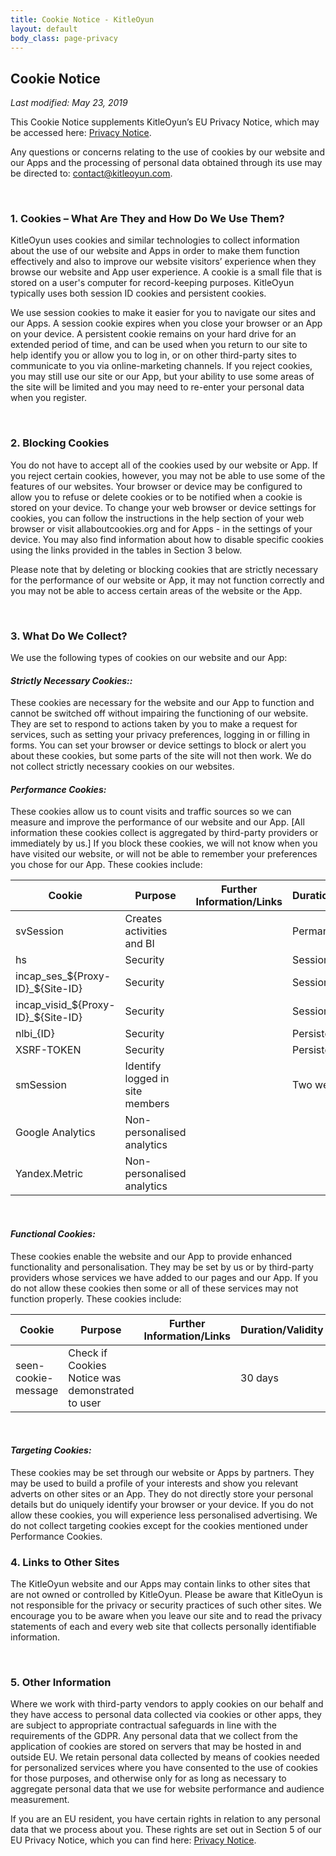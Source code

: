 ```yaml
---
title: Cookie Notice - KitleOyun
layout: default
body_class: page-privacy
---
```


<div class="page-caption">
    <h2 class="caption">Cookie Notice</h2>
</div>
<section class="text">
    <div class="container tight bg-accent top-space-2x bottom-space-2x">
        <p><i>Last modified: May 23, 2019</i></p>
        <p>
            This Cookie Notice supplements KitleOyun’s EU Privacy Notice, which may be accessed here:
            <a href="/privacy/eu.html">Privacy Notice</a>.
        </p>
        <p>
            Any questions or concerns relating to the use of cookies by our website and our Apps and the processing
            of personal data obtained through its use may be directed to: <a
                href="mailto:contact@kitleoyun.com">contact@kitleoyun.com</a>.
        </p>
        <br/>
        <h3>1. Cookies – What Are They and How Do We Use Them?</h3>
        <p>
            KitleOyun uses cookies and similar technologies to collect information about the use of our website and Apps
            in order to make them function effectively and also to improve our website visitors’ experience when
            they browse our website and App user experience. A cookie is a small file that is stored on a user's
            computer for record-keeping purposes. KitleOyun typically uses both session ID cookies and persistent cookies.
        </p>
        <p>
            We use session cookies to make it easier for you to navigate our sites and our Apps. A session cookie
            expires when you close your browser or an App on your device. A persistent cookie remains on your hard
            drive for an extended period of time, and can be used when you return to our site to help identify you
            or allow you to log in, or on other third-party sites to communicate to you via online-marketing
            channels. If you reject cookies, you may still use our site or our App, but your ability to use some
            areas of the site will be limited and you may need to re-enter your personal data when you register.
        </p>
        <br/>
        <h3>2. Blocking Cookies</h3>
        <p>
            You do not have to accept all of the cookies used by our website or App. If you reject certain cookies,
            however, you may not be able to use some of the features of our websites. Your browser or device may be
            configured to allow you to refuse or delete cookies or to be notified when a cookie is stored on your
            device. To change your web browser or device settings for cookies, you can follow the instructions in
            the help section of your web browser or visit allaboutcookies.org and for Apps - in the settings of your
            device. You may also find information about how to disable specific cookies using the links provided in
            the tables in Section 3 below.
        </p>
        <p>
            Please note that by deleting or blocking cookies that are strictly necessary for the performance of our
            website or App, it may not function correctly and you may not be able to access certain areas of the
            website or the App.
        </p>
        <br/>
        <h3>3. What Do We Collect?</h3>
        <p>We use the following types of cookies on our website and our App:</p>
        <h4><i>Strictly Necessary Cookies::</i></h4>
        <p>
            These cookies are necessary for the website and our App to function and cannot be switched off without
            impairing the functioning of our website. They are set to respond to actions taken by you to make a
            request for services, such as setting your privacy preferences, logging in or filling in forms. You can
            set your browser or device settings to block or alert you about these cookies, but some parts of the
            site will not then work. We do not collect strictly necessary cookies on our websites.
        </p>
        <h4><i>Performance Cookies:</i></h4>
        <p>
            These cookies allow us to count visits and traffic sources so we can measure and improve the performance
            of our website and our App. [All information these cookies collect is aggregated by third-party
            providers or immediately by us.] If you block these cookies, we will not know when you have visited our
            website, or will not be able to remember your preferences you chose for our App. These cookies include:
        </p>
        <table style="width:100%">
            <thead>
                <tr>
                    <th>Cookie</th>
                    <th>Purpose</th>
                    <th>Further Information/Links</th>
                    <th>Duration/Validity</th>
                </tr>
            </thead>
            <tbody>
                <tr>
                    <td>svSession</td>
                    <td>
                        Creates activities and BI
                    </td>
                    <td></td>
                    <td>Permanent</td>
                </tr>
                <tr>
                    <td>hs</td>
                    <td>Security</td>
                    <td></td>
                    <td>Session</td>
                </tr>
                <tr>
                    <td>incap_ses_${Proxy-ID}_${Site-ID}</td>
                    <td>Security</td>
                    <td></td>
                    <td>Session</td>
                </tr>
                <tr>
                    <td>incap_visid_${Proxy-ID}_${Site-ID}</td>
                    <td>Security</td>
                    <td></td>
                    <td>Session</td>
                </tr>
                <tr>
                    <td>nlbi_{ID}</td>
                    <td>Security</td>
                    <td></td>
                    <td>Persistent cookie</td>
                </tr>
                <tr>
                    <td>XSRF-TOKEN</td>
                    <td>Security</td>
                    <td></td>
                    <td>Persistent cookie</td>
                </tr>
                <tr>
                    <td>smSession</td>
                    <td>Identify logged in site members</td>
                    <td></td>
                    <td>Two weeks</td>
                </tr>
                <tr>
                    <td>Google Analytics</td>
                    <td>Non-personalised analytics</td>
                    <td></td>
                    <td></td>
                </tr>
                <tr>
                    <td>Yandex.Metric</td>
                    <td>Non-personalised analytics</td>
                    <td></td>
                    <td></td>
                </tr>
            </tbody>
        </table>
        <br />
        <h4><i>Functional Cookies:</i></h4>
        <p>
            These cookies enable the website and our App to provide enhanced functionality and personalisation. They
            may be set by us or by third-party providers whose services we have added to our pages and our App. If
            you do not allow these cookies then some or all of these services may not function properly. These
            cookies include:
        </p>
        <table style="width:100%">
            <thead>
                <tr>
                    <th>Cookie</th>
                    <th>Purpose</th>
                    <th>Further Information/Links</th>
                    <th>Duration/Validity</th>
                </tr>
            </thead>
            <tbody>
                <tr>
                    <td>seen-cookie-message</td>
                    <td>Check if Cookies Notice was demonstrated to user</td>
                    <td></td>
                    <td>30 days</td>
                </tr>
            </tbody>
        </table>
        <br />
        <h4><i>Targeting Cookies:</i></h4>
        <p>
            These cookies may be set through our website or Apps by partners. They may be used to build a profile of
            your interests and show you relevant adverts on other sites or an App. They do not directly store your
            personal details but do uniquely identify your browser or your device. If you do not allow these
            cookies, you will experience less personalised advertising. We do not collect targeting cookies except
            for the cookies mentioned under Performance Cookies.
        </p>
        <h3>4. Links to Other Sites</h3>
        <p>
            The KitleOyun website and our Apps may contain links to other sites that are not owned or controlled by KitleOyun.
            Please be aware that KitleOyun is not responsible for the privacy or security practices of such other sites.
            We encourage you to be aware when you leave our site and to read the privacy statements of each and
            every web site that collects personally identifiable information.
        </p>
        <br/>
        <h3>5. Other Information</h3>
        <p>
            Where we work with third-party vendors to apply cookies on our behalf and they have access to personal
            data collected via cookies or other apps, they are subject to appropriate contractual safeguards in line
            with the requirements of the GDPR. Any personal data that we collect from the application of cookies are
            stored on servers that may be hosted in and outside EU. We retain personal data collected by means of
            cookies needed for personalized services where you have consented to the use of cookies for those
            purposes, and otherwise only for as long as necessary to aggregate personal data that we use for website
            performance and audience measurement.
        </p>
        <p>
            If you are an EU resident, you have certain rights in relation to any personal data that we process
            about you. These rights are set out in Section 5 of our EU Privacy Notice, which you can find here: <a
                href="/privacy/eu.html">Privacy Notice</a>.
        </p>
    </div>
</section>
